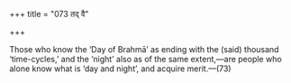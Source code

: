 +++
title = "073 तद् वै"

+++

Those who know the ‘Day of Brahmā’ as ending with the (said) thousand ‘time-cycles,’ and the ‘night’ also as of the same extent,—are people who alone know what is ‘day and night’, and acquire merit.—(73) 